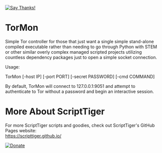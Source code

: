 [![Say Thanks!](https://img.shields.io/badge/Say%20Thanks-!-1EAEDB.svg)](https://docs.google.com/forms/d/e/1FAIpQLSfBEe5B_zo69OBk19l3hzvBmz3cOV6ol1ufjh0ER1q3-xd2Rg/viewform)

# TorMon  
Simple Tor controller for those that just want a single simple stand-alone compiled executable rather than needing to go through Python with STEM or other similar overly complex managed scripted projects utilizing countless dependency packages just to open a simple socket connection.

Usage:

TorMon [-host IP] [-port PORT] [-secret PASSWORD] [-cmd COMMAND]

By default, TorMon will connect to 127.0.0.1:9051 and attempt to authenticate to Tor without a password and begin an interactive session.

# More About ScriptTiger

For more ScriptTiger scripts and goodies, check out ScriptTiger's GitHub Pages website:  
https://scripttiger.github.io/

[![Donate](https://www.paypalobjects.com/en_US/i/btn/btn_donateCC_LG.gif)](https://www.paypal.com/cgi-bin/webscr?cmd=_s-xclick&hosted_button_id=MZ4FH4G5XHGZ4)
